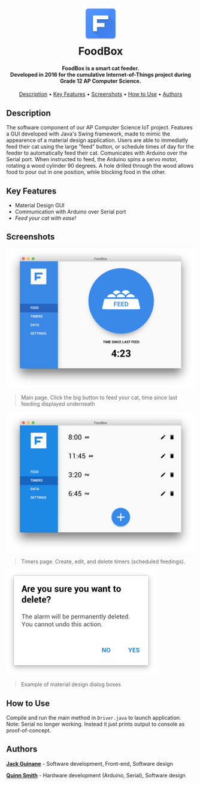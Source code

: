 <h1 align="center">
  <br>
  <a href="https://qjack001.github.io/Web-Based-Windows/"><img src="https://raw.githubusercontent.com/qjack001/Food-Box/master/Resources/github-logo.png" alt="Food Box Logo" width="100"></a>
  <br>
  FoodBox
</h1>

<h4 align="center">FoodBox is a smart cat feeder.<br>Developed in 2016 for the cumulative Internet-of-Things project during Grade 12 AP Computer Science.</h4>

<p align="center">
  <a href="#key-features">Description</a> •
  <a href="#key-features">Key Features</a> •
  <a href="#key-features">Screenshots</a> •
  <a href="#how-to-use">How to Use</a> •
  <a href="#authors">Authors</a>
</p> 

## Description

The software component of our AP Computer Science IoT project. Features a GUI developed with Java's Swing framework, made to mimic the appearence of a material design application. Users are able to immediatly feed their cat using the large "feed" button, or schedule times of day for the feeder to automatically feed their cat. Comunicates with Arduino over the Serial port. When instructed to feed, the Arduino spins a servo motor, rotating a wood cylinder 90 degrees. A hole drilled through the wood allows food to pour out in one position, while blocking food in the other.

## Key Features

- Material Design GUI
- Communication with Arduino over Serial port
- *Feed your cat with ease!*

## Screenshots

![main page screenshot](https://raw.githubusercontent.com/qjack001/Food-Box/master/screenshots/Screen%20Shot%202019-01-14%20at%205.08.20%20AM.png)
> Main page. Click the big button to feed your cat, time since last feeding displayed underneath


![timers page screenshot](https://raw.githubusercontent.com/qjack001/Food-Box/master/screenshots/Screen%20Shot%202019-01-14%20at%205.09.52%20AM.png)
> Timers page. Create, edit, and delete timers (scheduled feedings).

<img src="https://raw.githubusercontent.com/qjack001/Food-Box/master/screenshots/Screen%20Shot%202019-01-14%20at%205.10.02%20AM.png" alt="Dialog box screenshot" width="400">

> Example of material design dialog boxes

## How to Use

Compile and run the main method in `Driver.java` to launch application. Note: Serial no longer working. Instead it just prints output to console as proof-of-concept.

## Authors

[**Jack Guinane**](https://github.com/qjack001) - Software development, Front-end, Software design

[**Quinn Smith**](https://github.com/quinnwerks) - Hardware development (Arduino, Serial), Software design


